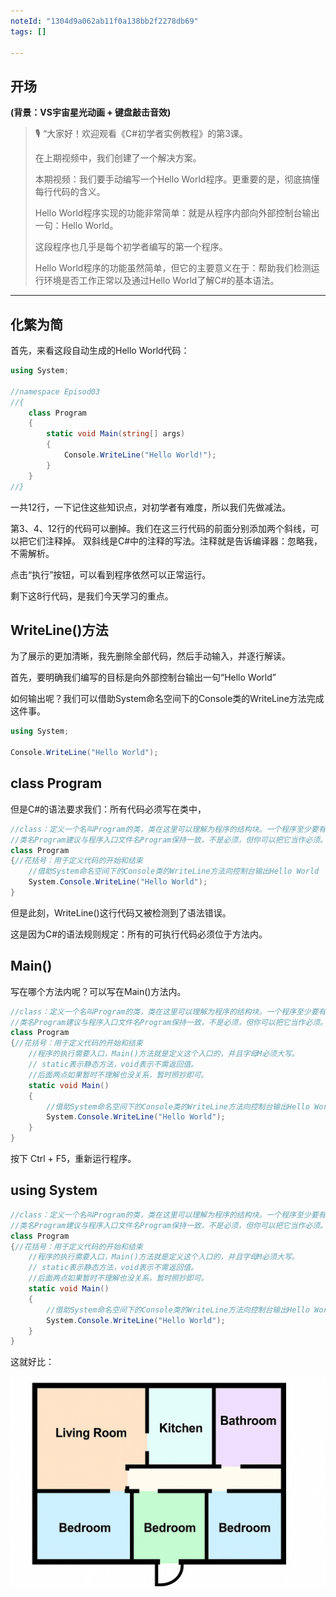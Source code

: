 ```yaml
---
noteId: "1304d9a062ab11f0a138bb2f2278db69"
tags: []

---
```

## **开场**  
**(背景：VS宇宙星光动画 + 键盘敲击音效)**  
> 🎙️ “大家好！欢迎观看《C#初学者实例教程》的第3课。
> 
> 在上期视频中，我们创建了一个解决方案。
> 
> 本期视频：我们要手动编写一个Hello World程序。更重要的是，彻底搞懂每行代码的含义。
>
> Hello World程序实现的功能非常简单：就是从程序内部向外部控制台输出一句：Hello World。
> 
> 这段程序也几乎是每个初学者编写的第一个程序。
> 
> Hello World程序的功能虽然简单，但它的主要意义在于：帮助我们检测运行环境是否工作正常以及通过Hello World了解C#的基本语法。

---

## 化繁为简

首先，来看这段自动生成的Hello World代码：

```csharp linenums="1"
using System;

//namespace Episod03
//{
    class Program
    {
        static void Main(string[] args)
        {
            Console.WriteLine("Hello World!");
        }
    }
//}
```
一共12行，一下记住这些知识点，对初学者有难度，所以我们先做减法。

第3、4、12行的代码可以删掉。我们在这三行代码的前面分别添加两个斜线，可以把它们注释掉。
双斜线是C#中的注释的写法。注释就是告诉编译器：忽略我，不需解析。

点击“执行”按钮，可以看到程序依然可以正常运行。

剩下这8行代码，是我们今天学习的重点。

## WriteLine()方法

为了展示的更加清晰，我先删除全部代码，然后手动输入，并逐行解读。

首先，要明确我们编写的目标是向外部控制台输出一句“Hello World”

如何输出呢？我们可以借助System命名空间下的Console类的WriteLine方法完成这件事。

```c#
using System;

Console.WriteLine("Hello World");
```

## class Program
但是C#的语法要求我们：所有代码必须写在类中，

```c# linenums="1"
//class：定义一个名叫Program的类，类在这里可以理解为程序的结构块。一个程序至少要有一个结构块
//类名Program建议与程序入口文件名Program保持一致，不是必须，但你可以把它当作必须。
class Program
{//花括号：用于定义代码的开始和结束
    //借助System命名空间下的Console类的WriteLine方法向控制台输出Hello World
    System.Console.WriteLine("Hello World");
}
```
但是此刻，WriteLine()这行代码又被检测到了语法错误。

这是因为C#的语法规则规定：所有的可执行代码必须位于方法内。

## Main()

写在哪个方法内呢？可以写在Main()方法内。

```c# linenums="1"
//class：定义一个名叫Program的类，类在这里可以理解为程序的结构块。一个程序至少要有一个结构块
//类名Program建议与程序入口文件名Program保持一致，不是必须，但你可以把它当作必须。
class Program
{//花括号：用于定义代码的开始和结束
    //程序的执行需要入口，Main()方法就是定义这个入口的，并且字母M必须大写。
    // static表示静态方法，void表示不需返回值。
    //后面两点如果暂时不理解也没关系，暂时照抄即可。
    static void Main()
    {
        //借助System命名空间下的Console类的WriteLine方法向控制台输出Hello World
        System.Console.WriteLine("Hello World");
    }
}
```

按下 Ctrl + F5，重新运行程序。

## using System

```c# linenums="1"
//class：定义一个名叫Program的类，类在这里可以理解为程序的结构块。一个程序至少要有一个结构块
//类名Program建议与程序入口文件名Program保持一致，不是必须，但你可以把它当作必须。
class Program
{//花括号：用于定义代码的开始和结束
    //程序的执行需要入口，Main()方法就是定义这个入口的，并且字母M必须大写。
    // static表示静态方法，void表示不需返回值。
    //后面两点如果暂时不理解也没关系，暂时照抄即可。
    static void Main()
    {
        //借助System命名空间下的Console类的WriteLine方法向控制台输出Hello World
        System.Console.WriteLine("Hello World");
    }
}
```


这就好比：

![程序结构块](./images/class-unit.png)
